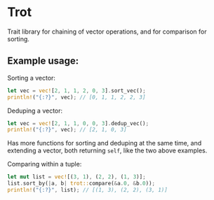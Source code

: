 # Trot

Trait library for chaining of vector operations, and for comparison for sorting.

## Example usage:

Sorting a vector:
```rust
let vec = vec![2, 1, 1, 2, 0, 3].sort_vec();
println!("{:?}", vec); // [0, 1, 1, 2, 2, 3]
```

Deduping a vector:
```rust
let vec = vec![2, 1, 1, 0, 0, 3].dedup_vec();
println!("{:?}", vec); // [2, 1, 0, 3]
```

Has more functions for sorting and deduping at the same time, and extending a vector, both returning `self`, like the two above examples.

Comparing within a tuple:
```rust
let mut list = vec![(3, 1), (2, 2), (1, 3)];
list.sort_by(|a, b| trot::compare(&a.0, &b.0));
println!("{:?}", list); // [(1, 3), (2, 2), (3, 1)]
```

